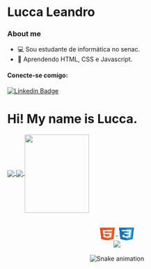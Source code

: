 # Lucca Leandro


### About me

- :computer: Sou estudante de informática no senac.
- :seedling: Aprendendo HTML,  CSS e Javascript.


#### Conecte-se comigo:
[![Linkedin Badge](https://img.shields.io/badge/-LinkedIn-blue?style=flat-square&logo=Linkedin&logoColor=white&link=https://www.linkedin.com/in/lucca-cavalcante-bb2ab8182/)](https://www.linkedin.com/in/lucca-cavalcante-5526b5214/)
<!--
**wittzinha/wittzinha** is a ✨ _special_ ✨ repository because its `README.md` (this file) appears on your GitHub profile.

Here are some ideas to get you started:

- 🔭 I’m currently working on ...
- 🌱 I’m currently learning ...
- 👯 I’m looking to collaborate on ...
- 🤔 I’m looking for help with ...
- 💬 Ask me about ...
- 📫 How to reach me: ...
- 😄 Pronouns: ...
- ⚡ Fun fact: ...
-->


<h1> Hi! My name is Lucca. </h1>

<div>
  <a href="https://github.com/luccaleand">
  <img height="180em"   align="center" src="https://github-readme-stats.vercel.app/api?username=luccaleand&show_icons=true&theme=react&include_all_commits=true&count_private=true"/>
  <img height="180em"  align="center" src="https://github-readme-stats.vercel.app/api/top-langs/?username=luccaleand&layout=compact&langs_count=7&theme=react" />
  <img align="center" width="148" height="180" src="https://media1.tenor.com/images/68e8337fb4eb7e40645d832c64762a8b/tenor.gif?itemid=19443613">
</div>
 <br>
<div  align="center"> 
  <div style="display: inline_block"><br>
  <img align="center" alt="HTML" height="30" width="40" src="https://raw.githubusercontent.com/devicons/devicon/master/icons/html5/html5-original.svg">
  <img align="center" alt="CSS" height="30" width="40" src="https://raw.githubusercontent.com/devicons/devicon/master/icons/css3/css3-original.svg"> 
    
</div>
  <a href="https://www.linkedin.com/in/lucca-cavalcante-5526b5214/" target="_blank"><img src="https://img.shields.io/badge/-LinkedIn-%230077B5?style=for-the-badge&logo=linkedin&logoColor=white" target="_blank"></a> 
 
  ![Snake animation](https://github.com/luccaleand/luccaleand/blob/output/github-contribution-grid-snake.svg)
 
</div>
